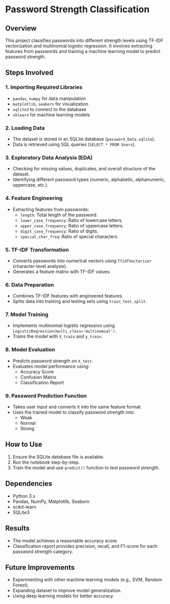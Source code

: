 # Password Strength Classification

## Overview
This project classifies passwords into different strength levels using TF-IDF vectorization and multinomial logistic regression. It involves extracting features from passwords and training a machine learning model to predict password strength.

## Steps Involved

### 1. Importing Required Libraries
- `pandas`, `numpy` for data manipulation
- `matplotlib`, `seaborn` for visualization
- `sqlite3` to connect to the database
- `sklearn` for machine learning models

### 2. Loading Data
- The dataset is stored in an SQLite database (`password_Data.sqlite`).
- Data is retrieved using SQL queries (`SELECT * FROM Users`).

### 3. Exploratory Data Analysis (EDA)
- Checking for missing values, duplicates, and overall structure of the dataset.
- Identifying different password types (numeric, alphabetic, alphanumeric, uppercase, etc.).

### 4. Feature Engineering
- Extracting features from passwords:
  - `length`: Total length of the password.
  - `lower_case_frequency`: Ratio of lowercase letters.
  - `upper_case_frequency`: Ratio of uppercase letters.
  - `digit_case_frequency`: Ratio of digits.
  - `special_char_freq`: Ratio of special characters.

### 5. TF-IDF Transformation
- Converts passwords into numerical vectors using `TfidfVectorizer` (character-level analysis).
- Generates a feature matrix with TF-IDF values.

### 6. Data Preparation
- Combines TF-IDF features with engineered features.
- Splits data into training and testing sets using `train_test_split`.

### 7. Model Training
- Implements multinomial logistic regression using `LogisticRegression(multi_class='multinomial')`.
- Trains the model with `X_train` and `y_train`.

### 8. Model Evaluation
- Predicts password strength on `X_test`.
- Evaluates model performance using:
  - Accuracy Score
  - Confusion Matrix
  - Classification Report

### 9. Password Prediction Function
- Takes user input and converts it into the same feature format.
- Uses the trained model to classify password strength into:
  - Weak
  - Normal
  - Strong

## How to Use
1. Ensure the SQLite database file is available.
2. Run the notebook step-by-step.
3. Train the model and use `predict()` function to test password strength.

## Dependencies
- Python 3.x
- Pandas, NumPy, Matplotlib, Seaborn
- scikit-learn
- SQLite3

## Results
- The model achieves a reasonable accuracy score.
- Classification report provides precision, recall, and F1-score for each password strength category.

## Future Improvements
- Experimenting with other machine learning models (e.g., SVM, Random Forest).
- Expanding dataset to improve model generalization.
- Using deep learning models for better accuracy.

